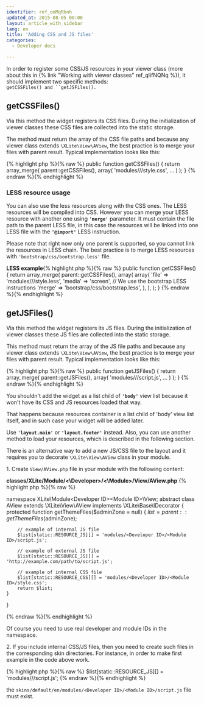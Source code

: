 ```yaml
---
identifier: ref_omMqRbnh
updated_at: 2015-08-05 00:00
layout: article_with_sidebar
lang: en
title: 'Adding CSS and JS files'
categories:
  - Developer docs

---
```



In order to register some CSS/JS resources in your viewer class (more about this in {% link "Working with viewer classes" ref_qIifNQNq %}), it should implement two specific methods: `getCSSFiles() and ``getJSFiles().`

## getCSSFiles()

Via this method the widget registers its CSS files. During the initialization of viewer classes these CSS files are collected into the static storage.

The method must return the array of the CSS file paths and because any viewer class extends `\XLite\View\AView`, the best practice is to merge your files with parent result. Typical implementation looks like this:

{% highlight php %}{% raw %}
public function getCSSFiles()
{
	return array_merge(
		parent::getCSSFiles(),
		array(
			'modules/<Developer ID>/<Module ID>/style.css',
			...
		)
	);
}
{% endraw %}{% endhighlight %}

### LESS resource usage

You can also use the less resources along with the CSS ones. The LESS resources will be compiled into CSS. However you can merge your LESS resource with another one using **`'merge'`** parameter. It must contain the file path to the parent LESS file, in this case the resources will be linked into one LESS file with the **`'@import'`** LESS instruction.

Please note that right now only one parent is supported, so you cannot link the resources in LESS chain. The best practice is to merge LESS resources with `'bootstrap/css/bootstrap.less'` file.

**LESS example**{% highlight php %}{% raw %}
public function getCSSFiles()
{
    return array_merge(
		parent::getCSSFiles(),
        array(
			array(
			   	'file'  => 'modules/<Developer ID>/<Module ID>/style.less',
            	'media' => 'screen',
            	// We use the bootstrap LESS instructions
            	'merge' => 'bootstrap/css/bootstrap.less',
			),
        ),
    );
}
{% endraw %}{% endhighlight %}

## getJSFiles()

Via this method the widget registers its JS files. During the initialization of viewer classes these JS files are collected into the static storage.

This method must return the array of the JS file paths and because any viewer class extends `\XLite\View\AView`, the best practice is to merge your files with parent result. Typical implementation looks like this:

{% highlight php %}{% raw %}
public function getJSFiles()
{
	return array_merge(
		parent::getJSFiles(),
		array(
			'modules/<Developer ID>/<Module ID>/script.js',
			...
		)
	);
}
{% endraw %}{% endhighlight %}

You shouldn't add the widget as a list child of **`'body'`** view list because it won't have its CSS and JS resources loaded that way.

That happens because resources container is a list child of 'body' view list itself, and in such case your widget will be added later.

Use **`'layout.main'`** or **`'layout.footer'`** instead. Also, you can use another method to load your resources, which is described in the following section.

There is an alternative way to add a new JS/CSS file to the layout and it requires you to decorate `\XLite\View\AView` class in your module.

1\.  Create `View/AView.php` file in your module with the following content: 

**classes/XLite/Module/<\Developer>/<\Module>/View/AView.php**
{% highlight php %}{% raw %}

namespace XLite\Module\<Developer ID>\<Module ID>\View;
abstract class AView extends \XLite\View\AView implements \XLite\Base\IDecorator
{
    protected function getThemeFiles($adminZone = null)
    {
        $list = parent::getThemeFiles($adminZone);

		// example of internal JS file
        $list[static::RESOURCE_JS][] = 'modules/<Developer ID>/<Module ID>/script.js';

		// example of external JS file
        $list[static::RESOURCE_JS][] = 'http://example.com/path/to/script.js';

		// example of internal CSS file
        $list[static::RESOURCE_CSS][] = 'modules/<Developer ID>/<Module ID>/style.css';
        return $list;
    }
}

{% endraw %}{% endhighlight %}

Of course you need to use real developer and module IDs in the namespace.

2\.  If you include internal CSS/JS files, then you need to create such files in the corresponding skin directories. For instance, in order to make first example in the code above work.

{% highlight php %}{% raw %}
$list[static::RESOURCE_JS][] = 'modules/<Developer ID>/<Module ID>/script.js';
{% endraw %}{% endhighlight %}

the `skins/default/en/modules/<Developer ID>/<Module ID>/script.js` file must exist.